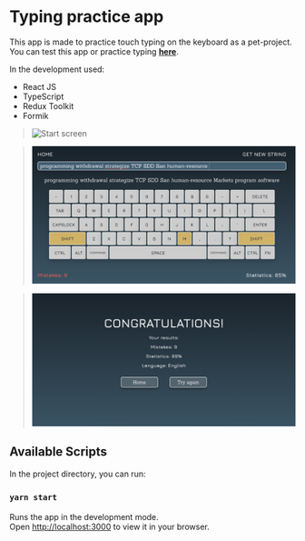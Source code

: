 # **Typing practice app**

This app is made to practice touch typing on the keyboard as a pet-project.
You can test this app or practice typing [**here**](https://typing-practice-app.netlify.app).

In the development used:
- React JS
- TypeScript
- Redux Toolkit
- Formik

>![Start screen](screenshots/start-screen.png "Start screen")

>![Typing screen](screenshots/typing-screen.png "Typing screen")

>![Finish screen](screenshots/finish-screen.png "Finish screen")

## Available Scripts

In the project directory, you can run:

### `yarn start`

Runs the app in the development mode.\
Open [http://localhost:3000](http://localhost:3000) to view it in your browser.